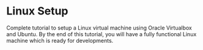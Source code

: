 # Linux Setup
Complete tutorial to setup a Linux virtual machine using Oracle Virtualbox and Ubuntu. By the end of this tutorial, you will have a fully functional Linux machine which is ready for developments.
